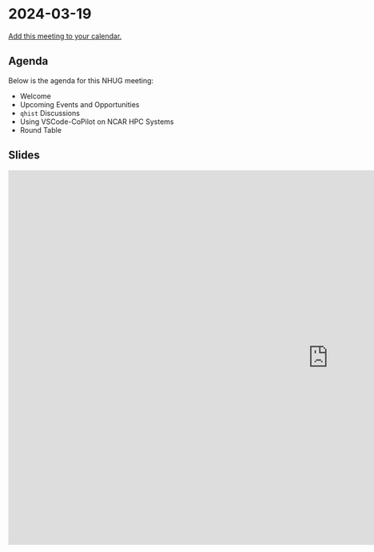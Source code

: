 # 2024-03-19

[Add this meeting to your calendar.](https://calendar.google.com/calendar/event?action=TEMPLATE&tmeid=MW0waDZsYXRyZTNuOGpvNjdmOXVsczN1ODJfMjAyNDAzMTlUMTkwMDAwWiBjX2RjMGMwZGU5ZmYxNTk2OWQ5Y2Y0ODQ4ODkyMTI0NDkyNzQ2ZDM0MzYxNDEzYWZhNzNkNTQ0YzAwMzhiZWIyZTZAZw&tmsrc=c_dc0c0de9ff15969d9cf4848892124492746d34361413afa73d544c0038beb2e6%40group.calendar.google.com)

## Agenda

Below is the agenda for this NHUG meeting:

* Welcome
* Upcoming Events and Opportunities
* `qhist` Discussions
* Using VSCode-CoPilot on NCAR HPC Systems
* Round Table

## Slides
<iframe src="https://docs.google.com/presentation/d/e/2PACX-1vQvpD7G8AioFRf_mNhl4Eup0XTJuO8LsSXUsuXopDBCfQSqa-_Sq2bz9l6lkPA-qIs3ZzRVThRLWwB1/embed?start=false&loop=false&delayms=3000" frameborder="0" width="1280" height="749" allowfullscreen="true" mozallowfullscreen="true" webkitallowfullscreen="true"></iframe>
